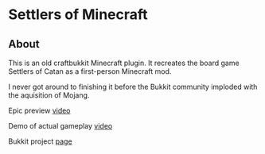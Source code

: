 # Settlers of Minecraft

## About

This is an old craftbukkit Minecraft plugin. It recreates the board game Settlers of Catan as a first-person Minecraft mod.


I never got around to finishing it before the Bukkit community imploded with the aquisition of Mojang.


Epic preview [video](https://www.youtube.com/watch?v=abI8Ga9O8Zo&pp=ygUVc2V0dGxlcnMgb2YgbWluZWNyYWZ0)


Demo of actual gameplay [video](https://www.youtube.com/watch?v=EQhPWkWl7j4&pp=ygUVc2V0dGxlcnMgb2YgbWluZWNyYWZ0)


Bukkit project [page](https://dev.bukkit.org/projects/settlers) 


